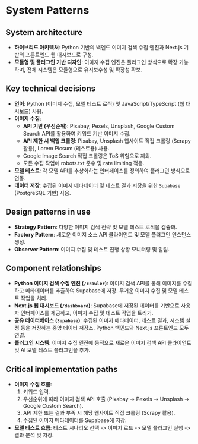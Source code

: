 # System Patterns

## System architecture
- **하이브리드 아키텍처**: Python 기반의 백엔드 이미지 검색 수집 엔진과 Next.js 기반의 프론트엔드 웹 대시보드로 구성.
- **모듈형 및 플러그인 기반 디자인**: 이미지 수집 엔진은 플러그인 방식으로 확장 가능하며, 전체 시스템은 모듈형으로 유지보수성 및 확장성 확보.

## Key technical decisions
- **언어**: Python (이미지 수집, 모델 테스트 로직) 및 JavaScript/TypeScript (웹 대시보드) 사용.
- **이미지 수집**:
    - **API 기반 (우선순위)**: Pixabay, Pexels, Unsplash, Google Custom Search API를 활용하여 키워드 기반 이미지 수집.
    - **API 제한 시 백업 크롤링**: Pixabay, Unsplash 웹사이트 직접 크롤링 (Scrapy 활용), Lorem Picsum (테스트용) 사용.
    - Google Image Search 직접 크롤링은 ToS 위험으로 제외.
    - 모든 수집 작업에 robots.txt 준수 및 rate limiting 적용.
- **모델 테스트**: 각 모델 API를 추상화하는 인터페이스를 정의하여 플러그인 방식으로 연동.
- **데이터 저장**: 수집된 이미지 메타데이터 및 테스트 결과 저장을 위한 `Supabase` (PostgreSQL 기반) 사용.

## Design patterns in use
- **Strategy Pattern**: 다양한 이미지 검색 전략 및 모델 테스트 로직을 캡슐화.
- **Factory Pattern**: 새로운 이미지 소스 API 클라이언트 및 모델 플러그인 인스턴스 생성.
- **Observer Pattern**: 이미지 수집 및 테스트 진행 상황 모니터링 및 알림.

## Component relationships
- **Python 이미지 검색 수집 엔진 (`/crawler`)**: 이미지 검색 API를 통해 이미지를 수집하고 메타데이터를 추출하여 Supabase에 저장. 무거운 이미지 수집 및 모델 테스트 작업을 처리.
- **Next.js 웹 대시보드 (`/dashboard`)**: Supabase에 저장된 데이터를 기반으로 사용자 인터페이스를 제공하고, 이미지 수집 및 테스트 작업을 트리거.
- **공유 데이터베이스 (`Supabase`)**: 수집된 이미지 메타데이터, 테스트 결과, 시스템 설정 등을 저장하는 중앙 데이터 저장소. Python 백엔드와 Next.js 프론트엔드 모두 연결.
- **플러그인 시스템**: 이미지 수집 엔진에 동적으로 새로운 이미지 검색 API 클라이언트 및 AI 모델 테스트 플러그인을 추가.

## Critical implementation paths
- **이미지 수집 흐름**:
    1.  키워드 입력.
    2.  우선순위에 따라 이미지 검색 API 호출 (Pixabay → Pexels → Unsplash → Google Custom Search).
    3.  API 제한 또는 결과 부족 시 해당 웹사이트 직접 크롤링 (Scrapy 활용).
    4.  수집된 이미지 메타데이터를 Supabase에 저장.
- **모델 테스트 흐름**: 테스트 시나리오 선택 -> 이미지 로드 -> 모델 플러그인 실행 -> 결과 분석 및 저장.
